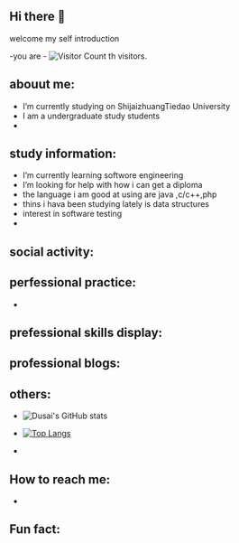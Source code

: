 ## Hi there 👋

welcome my self introduction

-you are - ![Visitor Count](https://profile-counter.glitch.me/moshao0912/count.svg)
th visitors.



abouut me:
-
- I’m currently studying on ShijaizhuangTiedao University
- I am  a undergraduate study students
- 
study information:
- 
- I’m currently learning softwore engineering
- I’m looking for help with how i can get a diploma
- the language i am good at using are java ,c/c++,php
- thins i hava been studying lately is data structures
- interest in software testing
-
social activity:
-
perfessional practice:
-
-
prefessional skills display:
-
professional blogs:
-

others:
- 
- ![Dusai's GitHub stats](https://github-readme-stats.vercel.app/api?username=moshao0912)
- [![Top Langs](https://github-readme-stats.vercel.app/api/top-langs/?username=moshao0912)](https://github.com/Christmas/github-readme-stats) 


-
How to reach me:
-

-
Fun fact:
-
